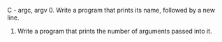 C - argc, argv
0. Write a program that prints its name, followed by a new line.
1. Write a program that prints the number of arguments passed into it.

